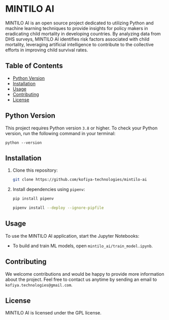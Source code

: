# MINTILO AI

MINTILO AI is an open source project dedicated to utilizing Python and machine learning techniques to provide insights for policy makers in eradicating child mortality in developing countries. By analyzing data from DHS surveys, MINTILO AI identifies risk factors associated with child mortality, leveraging artificial intelligence to contribute to the collective efforts in improving child survival rates. 


## Table of Contents

- [Python Version](#python-version)
- [Installation](#installation)
- [Usage](#usage)
- [Contributing](#contributing)
- [License](#license)

## Python Version

This project requires Python version `3.8` or higher. To check your Python version, run the following command in your terminal:

```commandline
python --version
```


## Installation

1. Clone this repository:
   ```bash
   git clone https://github.com/kofiya-technologies/mintilo-ai
   ```

2. Install dependencies using `pipenv`:
   ```bash
   pip install pipenv
   ```
   
   ```bash
   pipenv install --deploy --ignore-pipfile
   ```


## Usage

To use the MINTILO AI application, start the Jupyter Notebooks: 
* To build and train ML models, open `mintilo_ai/train_model.ipynb`.

## Contributing

We welcome contributions and would be happy to provide more information about the project. Feel free to contact us anytime by sending an email to `kofiya.technologies@gmail.com`.

## License

MINTILO AI is licensed under the GPL license.


